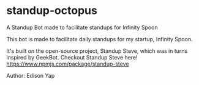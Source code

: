 # standup-octopus

A Standup Bot made to facilitate standups for Infinity Spoon

This bot is made to facilitate daily standups for my startup, Infinity Spoon.

It's built on the open-source project, Standup Steve, which was in turns inspired by GeekBot. Checkout Standup Steve here! https://www.npmjs.com/package/standup-steve

Author: Edison Yap

